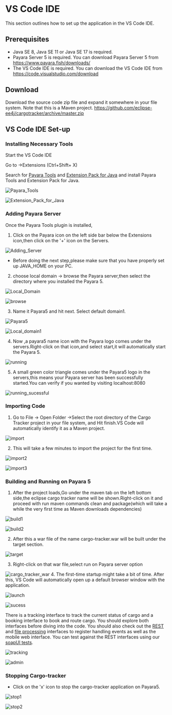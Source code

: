 # VS Code IDE

This section outlines how to set up the application in the VS Code IDE.

## Prerequisites

* Java SE 8, Java SE 11 or Java SE 17 is required.
* Payara Server 5 is required. You can download Payara Server 5 from https://www.payara.fish/downloads/ 
* The VS Code IDE is required. You can download the VS Code IDE from https://code.visualstudio.com/download

## Download

Download the source code zip file and expand it somewhere in your file system. Note that this is a Maven project. https://github.com/eclipse-ee4j/cargotracker/archive/master.zip

## VS Code IDE Set-up

### Installing Necessary Tools

Start the VS Code IDE

Go to ->Extensions (Ctrl+Shift+ X)

Search for [Payara Tools](https://marketplace.visualstudio.com/items?itemName=Payara.payara-vscode) and [Extension Pack for Java](https://marketplace.visualstudio.com/items?itemName=vscjava.vscode-java-pack) and install Payara Tools and Extension Pack for Java.

 ![Payara_Tools](<images/payara_tools.PNG>)

 ![Extension_Pack_for_Java](<images/extension_pack_for_java.PNG>)

### Adding Payara Server

Once the Payara Tools plugin is installed, 
1. Click on the Payara icon on the left side bar below the Extensions icon,then click on the '+' icon on the Servers.

![Adding_Server](<images/adding_payara_server_1.PNG>)

* Before doing the next step,please make sure that you have properly set up JAVA_HOME on your PC.
2. choose local domain -> browse the Payara server,then select the directory where you installed the Payara 5. 

![Local_Domain](<images/Adding_payara_server_2.png>)


![browse](<images/Adding_payara_server_3.png>)

3. Name it Payara5 and hit next. Select default domain1.

![Payara5](<images/Adding_payara_server_4.png>)

![Local_domain1](<images/Adding_payara_server_5.png>)

4. Now ,a payara5 name icon with the Payara logo comes under the servers.Right-click on that icon,and select start,it will automatically start the Payara 5.

![running](<images/Running_payara_server_1.png>)

5. A small green color triangle comes under the Payara5 logo in the servers,this means your Payara server has been successfully started.You can verify if you wanted by visiting localhost:8080

![running_sucessful](<images/Running_payara_server_2.png>)

### Importing Code

1. Go to File -> Open Folder ->Select the root directory of the Cargo Tracker project in your file system, and Hit finish.VS Code will automatically identify it as a Maven project.

![import](<images/importing_cargotracker_1.png>)

2. This will take a few minutes to import the project for the first time.

![import2](<images/importing_cargotracker_2.png>)

![import3](<images/importing_cargotracker_3.png>)

### Building and Running on Payara 5
1. After the project loads,Go under the maven tab on the left bottom side,the eclipse cargo tracker name will be shown.Right-click on it and proceed with run maven commands clean and package(which will take a while the very first time as Maven downloads dependencies)

![build1](<images/building_cargotracker_1.png>)

![build2](<images/building_cargotracker_2.png>)

2. After this a war file of the name cargo-tracker.war will be built under the target section.

![target](<images/deployment_1.png>)

3. Right-click on that war file,select run on Payara server option

![cargo_tracker_war](<images/deployment_2.png>)
4. The first-time startup might take a bit of time. After this, VS Code will automatically open up a default browser window with the application. 

![launch](<images/deployment_3.png>)

![sucess](<images/sucess_1.png>)

There is a tracking interface to track the current status of cargo and a booking interface to book and route cargo. You should explore both interfaces before diving into the code. You should also check out the [REST](https://github.com/eclipse-ee4j/cargotracker/blob/master/src/main/java/org/eclipse/cargotracker/interfaces/handling/rest/HandlingReportService.java) and [file processing](https://github.com/eclipse-ee4j/cargotracker/blob/master/src/main/java/org/eclipse/cargotracker/interfaces/handling/file/UploadDirectoryScanner.java) interfaces to register handling events as well as the mobile web interface. You can test against the REST interfaces using our [soapUI tests](https://github.com/eclipse-ee4j/cargotracker/tree/master/src/test/soapui).

![tracking](images/tracking.png)

![admin](images/admin.png)

### Stopping Cargo-tracker

* Click on the 'x' icon to stop the cargo-tracker application on Payara5.

![stop1](images/stop1.png)

![stop2](images/stop2.png)
